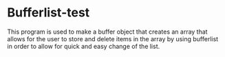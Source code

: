 # Bufferlist-test


This program is used to make a buffer object that creates an array that allows for the user to store and delete items in the array by using bufferlist in order to allow for quick and easy change of the list.
